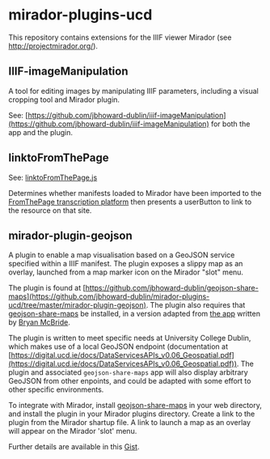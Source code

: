 # mirador-plugins-ucd

This repository contains extensions for the IIIF viewer Mirador (see http://projectmirador.org/).

## IIIF-imageManipulation

A tool for editing images by manipulating IIIF parameters, including a visual cropping tool and Mirador plugin.

See: [https://github.com/jbhoward-dublin/iiif-imageManipulation](https://github.com/jbhoward-dublin/iiif-imageManipulation) for both the app and the plugin.

## linktoFromThePage 

See: [linktoFromThePage.js](https://github.com/jbhoward-dublin/mirador-plugins-ucd/tree/master/linktoFromThePage)

Determines whether manifests loaded to Mirador have been imported to the [FromThePage transcription platform](http://fromthepage.com/) then presents a userButton to link to the resource on that site.

## mirador-plugin-geojson

A plugin to enable a map visualisation based on a GeoJSON service specified within a IIIF manifest. The plugin exposes a slippy map as an overlay, launched from a map marker icon on the Mirador "slot" menu. 

The plugin is found at [https://github.com/jbhoward-dublin/geojson-share-maps](https://github.com/jbhoward-dublin/mirador-plugins-ucd/tree/master/mirador-plugin-geojson). The plugin also requires that [geojson-share-maps](https://github.com/jbhoward-dublin/geojson-share-maps) be installed, in a version adapted from [the app](https://github.com/bmcbride/geojson-share-maps) written by [Bryan McBride](https://github.com/bmcbride). 

The plugin is written to meet specific needs at University College Dublin, which makes use of a local GeoJSON endpoint (documentation at [https://digital.ucd.ie/docs/DataServicesAPIs_v0.06_Geospatial.pdf](https://digital.ucd.ie/docs/DataServicesAPIs_v0.06_Geospatial.pdf)). The plugin and associated `geojson-share-maps` app will also display arbitrary GeoJSON from other enpoints, and could be adapted with some effort to other specific environments.

To integrate with Mirador, install [geojson-share-maps](https://github.com/jbhoward-dublin/geojson-share-maps) in your web directory, and install the plugin in your Mirador plugins directory. Create a link to the plugin from the Mirador shartup file. A link to launch a map as an overlay will appear on the Mirador 'slot' menu.

Further details are available in this [Gist](https://gist.github.com/ucddigital/1ca55a7d5b7656d9fa717ef4d473490a).
